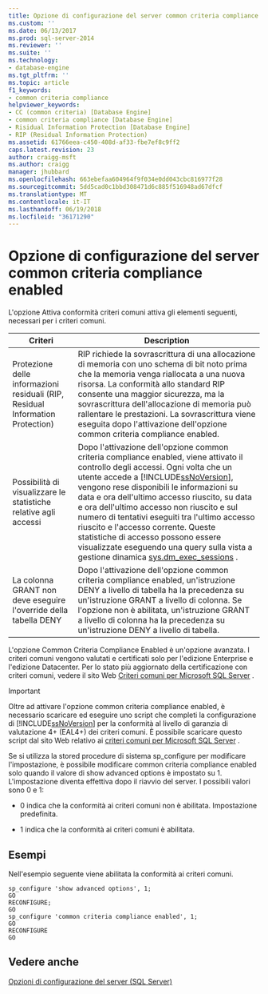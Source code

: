 ```yaml
---
title: Opzione di configurazione del server common criteria compliance enabled | Microsoft Docs
ms.custom: ''
ms.date: 06/13/2017
ms.prod: sql-server-2014
ms.reviewer: ''
ms.suite: ''
ms.technology:
- database-engine
ms.tgt_pltfrm: ''
ms.topic: article
f1_keywords:
- common criteria compliance
helpviewer_keywords:
- CC (common criteria) [Database Engine]
- common criteria compliance [Database Engine]
- Risidual Information Protection [Database Engine]
- RIP (Residual Information Protection)
ms.assetid: 61766eea-c450-408d-af33-fbe7ef8c9ff2
caps.latest.revision: 23
author: craigg-msft
ms.author: craigg
manager: jhubbard
ms.openlocfilehash: 663ebefaa604964f9f034e0dd043cbc816977f28
ms.sourcegitcommit: 5dd5cad0c1bbd308471d6c885f516948ad67dfcf
ms.translationtype: MT
ms.contentlocale: it-IT
ms.lasthandoff: 06/19/2018
ms.locfileid: "36171290"
---
```

# <a name="common-criteria-compliance-enabled-server-configuration-option"></a>Opzione di configurazione del server common criteria compliance enabled
  L'opzione Attiva conformità criteri comuni attiva gli elementi seguenti, necessari per i criteri comuni.  
  
|Criteri|Description|  
|--------------|-----------------|  
|Protezione delle informazioni residuali (RIP, Residual Information Protection)|RIP richiede la sovrascrittura di una allocazione di memoria con uno schema di bit noto prima che la memoria venga riallocata a una nuova risorsa. La conformità allo standard RIP consente una maggior sicurezza, ma la sovrascrittura dell'allocazione di memoria può rallentare le prestazioni. La sovrascrittura viene eseguita dopo l'attivazione dell'opzione common criteria compliance enabled.|  
|Possibilità di visualizzare le statistiche relative agli accessi|Dopo l'attivazione dell'opzione common criteria compliance enabled, viene attivato il controllo degli accessi. Ogni volta che un utente accede a [!INCLUDE[ssNoVersion](../../includes/ssnoversion-md.md)], vengono rese disponibili le informazioni su data e ora dell'ultimo accesso riuscito, su data e ora dell'ultimo accesso non riuscito e sul numero di tentativi eseguiti tra l'ultimo accesso riuscito e l'accesso corrente. Queste statistiche di accesso possono essere visualizzate eseguendo una query sulla vista a gestione dinamica [sys.dm_exec_sessions](/sql/relational-databases/system-dynamic-management-views/sys-dm-exec-sessions-transact-sql) .|  
|La colonna GRANT non deve eseguire l'override della tabella DENY|Dopo l'attivazione dell'opzione common criteria compliance enabled, un'istruzione DENY a livello di tabella ha la precedenza su un'istruzione GRANT a livello di colonna. Se l'opzione non è abilitata, un'istruzione GRANT a livello di colonna ha la precedenza su un'istruzione DENY a livello di tabella.|  
  
 L'opzione Common Criteria Compliance Enabled è un'opzione avanzata. I criteri comuni vengono valutati e certificati solo per l'edizione Enterprise e l'edizione Datacenter. Per lo stato più aggiornato della certificazione con criteri comuni, vedere il sito Web [Criteri comuni per Microsoft SQL Server](http://go.microsoft.com/fwlink/?LinkId=616319) .  
  
> [!IMPORTANT]  
>  Oltre ad attivare l'opzione common criteria compliance enabled, è necessario scaricare ed eseguire uno script che completi la configurazione di [!INCLUDE[ssNoVersion](../../includes/ssnoversion-md.md)] per la conformità al livello di garanzia di valutazione 4+ (EAL4+) dei criteri comuni. È possibile scaricare questo script dal sito Web relativo ai [criteri comuni per Microsoft SQL Server](http://go.microsoft.com/fwlink/?LinkId=616319) .  
  
 Se si utilizza la stored procedure di sistema sp_configure per modificare l'impostazione, è possibile modificare common criteria compliance enabled solo quando il valore di show advanced options è impostato su 1. L'impostazione diventa effettiva dopo il riavvio del server. I possibili valori sono 0 e 1:  
  
-   0 indica che la conformità ai criteri comuni non è abilitata. Impostazione predefinita.  
  
-   1 indica che la conformità ai criteri comuni è abilitata.  
  
## <a name="examples"></a>Esempi  
 Nell'esempio seguente viene abilitata la conformità ai criteri comuni.  
  
```  
sp_configure 'show advanced options', 1;  
GO  
RECONFIGURE;  
GO  
sp_configure 'common criteria compliance enabled', 1;  
GO  
RECONFIGURE  
GO  
```  
  
## <a name="see-also"></a>Vedere anche  
 [Opzioni di configurazione del server &#40;SQL Server&#41;](server-configuration-options-sql-server.md)  
  
  
